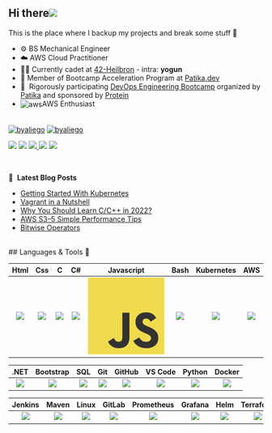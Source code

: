 
## Hi there<img src="https://media.giphy.com/media/hvRJCLFzcasrR4ia7z/giphy.gif" width="5%">


This is the place where I backup my projects and break some stuff :rofl:
- ⚙️&nbsp;BS Mechanical Engineer
- ☁️&nbsp;AWS Cloud Practitioner
- 👨‍💻&nbsp;Currently cadet at <a target="_blank" href="https://www.42heilbronn.de/en/">42-Heilbron</a> - intra: <b>yogun</b>
- 🚀&nbsp;Member of Bootcamp Acceleration Program at <a target="_blank" href="https://www.patika.dev">Patika.dev</a>
- 🌱 &nbsp;Rigorously participating [DevOps Engineering Bootcamp](https://www.patika.dev/bootcamp/protein-devops-engineer-bootcamp) organized by [Patika](https://www.patika.dev) and sponsored by [Protein](https://protein.tech)
- <img align="absmiddle" src="https://emoji.gg/assets/emoji/8708-aws.png" width="64px" height="32px" alt="aws"></a>AWS Enthusiast </br></br>



<p>
<a href="https://www.linkedin.com/in/yigitaliogun/" target="blank"><img align="center" src="https://raw.githubusercontent.com/byaliego/github-profile-readme-generator/master/src/images/icons/Social/linked-in-alt.svg" alt="byaliego" height="30" width="40" /></a>
<a href="https://www.linkedin.com/in/yigitaliogun/" target="blank"><img align="center" src="https://raw.githubusercontent.com/byaliego/github-profile-readme-generator/master/src/images/icons/Social/linked-in-alt.svg" alt="byaliego" height="30" width="40" /></a>

  <a target="_blank" href="https://www.hackerrank.com/ayogun"><img src="https://img.shields.io/badge/-Hackerrank-2EC866?style=for-the-badge&logo=HackerRank&logoColor=white"></a>
  <a target="_blank" href="https://medium.com/@ayogun"><img src="https://img.shields.io/badge/Medium-12100E?style=for-the-badge&logo=medium&logoColor=white"></a>
  <a target="_blank" href="https://www.linkedin.com/in/yigitaliogun/"><img src="https://img.shields.io/badge/LinkedIn-0077B5?style=for-the-badge&logo=linkedin&logoColor=white">   </a>
 <a target="_blank" href="mailto:yigitogun@gmail.com"><img src="https://img.shields.io/badge/Gmail-D14836?style=for-the-badge&logo=gmail&logoColor=white"></a>
   <a target="_blank" href="https://twitter.com/otigiy"><img src="https://img.shields.io/badge/Twitter-1DA1F2?style=for-the-badge&logo=twitter&logoColor=white"></a>
  </p>
</br>

📕 &nbsp;**Latest Blog Posts**

<!-- BLOG-POST-LIST:START -->
- [Getting Started With Kubernetes](https://medium.com/@ayogun/getting-started-with-kubernetes-3146ff7df975?source=rss-eda7d7339636------2)
- [Vagrant in a Nutshell](https://medium.com/@ayogun/vagrant-in-a-nutshell-27efdf0dba2a?source=rss-eda7d7339636------2)
- [Why You Should Learn C/C++ in 2022?](https://medium.com/@ayogun/why-you-should-learn-c-c-in-2022-abd3e7680d3?source=rss-eda7d7339636------2)
- [AWS S3–5 Simple Performance Tips](https://medium.com/@ayogun/aws-s3-six-performance-tips-d34a8a64ea8d?source=rss-eda7d7339636------2)
- [Bitwise Operators](https://medium.com/@ayogun/bitwise-operators-845cefc7fd0?source=rss-eda7d7339636------2)
<!-- BLOG-POST-LIST:END -->

</br>
## Languages & Tools 💪

|Html|Css|C|C#|Javascript|Bash|Kubernetes| AWS 
|:-:|:-:|:-:|:-:|:-:|:-:|:-:|:-:|
|<img style="width: 100px" src="https://media.giphy.com/media/QssGEmpkyEOhBCb7e1/giphy.gif">|<img style="width: 50px" src="https://media.giphy.com/media/CEHtFH3rJ6xdhBUKIT/giphy.gif">|<img style="width: 300px" src="https://upload.wikimedia.org/wikipedia/commons/thumb/1/18/C_Programming_Language.svg/1200px-C_Programming_Language.svg.png">|<img style="width: 300px" src="https://seeklogo.com/images/C/c-sharp-c-logo-02F17714BA-seeklogo.com.png">|<img style="width: 300px" src="https://raw.githubusercontent.com/voodootikigod/logo.js/master/js.png">|<img style="width: 300px" src="https://upload.wikimedia.org/wikipedia/commons/thumb/4/4b/Bash_Logo_Colored.svg/1200px-Bash_Logo_Colored.svg.png">|<img style="width: 100px" src="https://upload.wikimedia.org/wikipedia/commons/thumb/3/39/Kubernetes_logo_without_workmark.svg/1200px-Kubernetes_logo_without_workmark.svg.png">|<img style="width: 600px" src="https://d1muf25xaso8hp.cloudfront.net/https%3A%2F%2Fs3.amazonaws.com%2Fappforest_uf%2Ff1626431185579x696909144901865600%2F%25231-AWS-File-uploader-Any-size%25281%2529.gif?w=&h=&auto=compress&dpr=1&fit=max">

|.NET|Bootstrap|SQL|Git|GitHub|VS Code|Python|Docker
|:-:|:-:|:-:|:-:|:-:|:-:|:-:|:-:|
|<img style="width: 400px" src="https://upload.wikimedia.org/wikipedia/commons/thumb/e/ee/.NET_Core_Logo.svg/1024px-.NET_Core_Logo.svg.png">|<img style="width: 100px" src="https://media2.giphy.com/media/Sr8xDpMwVKOHUWDVRD/giphy.gif?cid=6c09b9521b8r2almq2m8f5noc396mgddyom161xj91bbsf0l&rid=giphy.gif&ct=s">|<img style="width: 100px" src="https://media1.giphy.com/media/EK5nB6wQKKN86j7GWx/giphy.gif?cid=790b76113fd65a9386daf6b2bd86487884627fdfdf1a597a&rid=giphy.gif&ct=s">|<img style="width: 100px" src="https://media.giphy.com/media/kH1DBkPNyZPOk0BxrM/giphy.gif">|<img style="width: 100px" src="https://media.giphy.com/media/KzJkzjggfGN5Py6nkT/giphy.gif">|<img style="width: 100px" src="https://media.giphy.com/media/IdyAQJVN2kVPNUrojM/giphy.gif">|<img style="width: 100px" src="https://media.giphy.com/media/KAq5w47R9rmTuvWOWa/giphy.gif">|<img style="width: 100px" src="https://i2.wp.com/foxutech.com/wp-content/uploads/2017/03/docker-images-on-local-disk.gif?fit=900%2C600&ssl=1">


|Jenkins|Maven|Linux|GitLab|Prometheus|Grafana|Helm|Terraform
|:-:|:-:|:-:|:-:|:-:|:-:|:-:|:-:|
|<img style="width: 100px" src="https://upload.wikimedia.org/wikipedia/commons/thumb/e/e9/Jenkins_logo.svg/1200px-Jenkins_logo.svg.png">|<img style="width: 100px" src="https://maven.apache.org/images/maven-logo-white-on-black.png">|<img style="width: 100px" src="https://upload.wikimedia.org/wikipedia/commons/thumb/3/35/Tux.svg/640px-Tux.svg.png">|<img style="width: 100px" src="https://cdn.icon-icons.com/icons2/2415/PNG/512/gitlab_original_logo_icon_146503.png">|<img style="width: 100px" src="https://upload.wikimedia.org/wikipedia/commons/thumb/3/38/Prometheus_software_logo.svg/1200px-Prometheus_software_logo.svg.png">|<img style="width: 100px" src="https://projects.task.gda.pl/uploads/-/system/project/avatar/321/grafana_logo.png">|<img style="width: 100px" src="https://helm.sh/img/helm.svg">|<img style="width: 100px" src="https://digital.ai/sites/default/files/pictures/styles/maxwidth_300/public/pt_logos/hashicorp-terraform.png?itok=V4FTAS7g">



